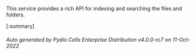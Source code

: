 






This service provides a rich API for indexing and searching the files and folders.

[:summary]

###### Auto generated by Pydio Cells Enterprise Distribution v4.0.0-rc7 on 11-Oct-2022
